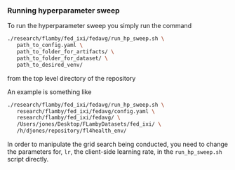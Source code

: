 ### Running hyperparameter sweep

To run the hyperparameter sweep you simply run the command

```bash
./research/flamby/fed_ixi/fedavg/run_hp_sweep.sh \
   path_to_config.yaml \
   path_to_folder_for_artifacts/ \
   path_to_folder_for_dataset/ \
   path_to_desired_venv/
```

from the top level directory of the repository

An example is something like
``` bash
./research/flamby/fed_ixi/fedavg/run_hp_sweep.sh \
   research/flamby/fed_ixi/fedavg/config.yaml \
   research/flamby/fed_ixi/fedavg/ \
   /Users/jones/Desktop/FLambyDatasets/fed_ixi/ \
   /h/djones/repository/fl4health_env/
```

In order to manipulate the grid search being conducted, you need to change the parameters for, `lr`, the client-side learning rate, in the `run_hp_sweep.sh` script directly.
